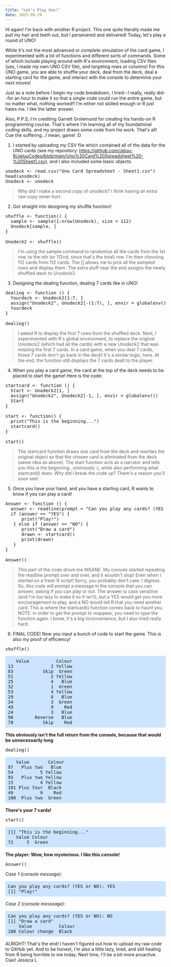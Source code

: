 ```yaml
---
title: "Let's Play Uno!"
date: 2025-08-29
---
```

Hi again! 
I'm back with another R project. This one quite literally made me pull my hair and teeth out, but I persevered and delivered! Today, let's play a round of UNO!

While it's not the most advanced or complete simulation of the card game, I experimented with a lot of functions and different sorts of commands. Some of which include playing around with R's environment, loading CSV files (yes, I made my own UNO CSV file), and targeting rows or columns! For this UNO game, you are able to shuffle your deck, deal from the deck, deal a starting card for the game, and interact with the console to determine your next moves!

Just as a note before I begin my code breakdown, I tried--I really, really did--for an hour to make it so that a single code could run the entire game, but no matter what, nothing worked!! I'm either not skilled enough or R just hates me. I like the latter answer. 

Also, P.P.S, I'm crediting Garrett Grolemund for creating his hands-on R programming course. That's where I'm learning all of my foundational coding skills, and my project draws some code from his work. That's all! Cue the suffering...I mean, game! :D

1) I started by uploading my CSV file which contained all of the data for the UNO cards (see my repository: https://github.com/Jeluu-R/JeluuCodes/blob/main/Uno%20Card%20Spreadsheet%20-%20Sheet1.csv), and I also included some basic objects.
<pre>unodeck <- read.csv("Uno Card Spreadsheet - Sheet1.csv")
head(unodeck)
Unodeck <- unodeck</pre>
> Why did I make a second copy of unodeck? I think having an extra raw copy never hurt.

2) Got straight into designing my shuffle function!
<pre>shuffle <- function() {
  sample <- sample(1:nrow(Unodeck), size = 112)
  Unodeck[sample, ]
}
  
Unodeck2 <- shuffle()</pre>
> I'm using the sample command to randomize all the cards from the 1st row, to the nth (or 112nd, since that's the total) row. I'm then choosing 112 cards from 112 cards. The [] allows me to pick all the sampled rows and display them. The extra stuff near the end assigns the newly shuffled deck to Unodeck2.

3) Designing the dealing function, dealing 7 cards like in UNO!
<pre>dealing <- function () {
  Yourdeck <- Unodeck2[1:7, ]
  assign("Unodeck2", Unodeck2[-(1:7), ], envir = globalenv())
  Yourdeck
}

dealing()</pre>
> I asked R to display the first 7 rows from the shuffled deck. Next, I experimented with R's global environment, to replace the original Unodeck2 (which had all the cards) with a new Unodeck2 that was missing the first 7 cards. In a card game, when you deal 7 cards, those 7 cards don't go back in the deck! It's a similar logic, here. At the end, the function still displays the 7 cards dealt to the player. 

4) When you play a card game, the card at the top of the deck needs to be placed to start the game! Here is the code:
<pre>startcard <- function () {
  Start <- Unodeck2[1, ]
  assign("Unodeck2", Unodeck2[-1, ], envir = globalenv())
  Start
}

start <- function() {
  print("This is the beginning...")
  startcard()
}

start()</pre>
> The startcard function draws one card from the deck and rewrites the original object so that the chosen card is eliminated from the deck (same idea as above). The start function acts as a narrator and tells you this is the beginning...ominously :), while also performing what startcard() does. Why did I break the code up? There's a reason you'll soon see!

5) Once you have your hand, and you have a starting card, R wants to know if you can play a card!
<pre>Answer <- function () {
  answer <- readline(prompt = "Can you play any cards? (YES or NO): ")
  if (answer == "YES") {
      print("Play!")
   } else if (answer == "NO") {
      print("Draw a card")
      drawn <- startcard()
      print(drawn)
   } 
}

Answer()</pre>
> This part of the code drove me INSANE. My console started repeating the readline prompt over and over, and it wouldn't stop! Even when I started on a fresh R script! Sorry, you probably don't care. I digress. So, this code will prompt a message in the console that you can answer, asking if you can play or not. The answer is case sensitive (and I'm too lazy to make it so it isn't), but a YES would get you more encouragement to play, and a NO would tell R that you need another card. This is where the startcard() function comes back to haunt you. NOTE: in order to get the prompt to reappear, you need to type the function again. I know, it's a big inconvenience, but I also tried really hard.

6) FINAL CODE! Now you input a bunch of code to start the game. This is also my proof of efficiency!
<pre>shuffle()</pre>
<pre style="background-color: #cce4ff; padding: 8px; white-space: pre;">
   Value          Colour
13              2 Yellow
83           Skip  Green
51              2 Yellow
25              4   Blue
32              1  Green
53              4 Yellow
29              8   Blue
34              3  Green
49              9    Red
24              3   Blue
90        Reverse   Blue
78           Skip    Red</pre>
**This obviously isn't the full return from the console, because that would be unnecessarily long**

<pre>dealing()</pre>
<pre style="background-color: #cce4ff; padding: 8px; white-space: pre;">
   Value       Colour
97   Plus two   Blue
54          5 Yellow
95   Plus two Yellow
15          4 Yellow
101 Plus four  Black
49          9    Red
100  Plus two  Green</pre>
**There's your 7 cards!**

<pre>start()</pre>
<pre style="background-color: #cce4ff; padding: 8px; white-space: pre;">
[1] "This is the beginning..."
   Value Colour
72     5  Green</pre>
**The player: Wow, how mysterious. I like this console!**

<pre>Answer()</pre>

*Case 1 (console message):*
<pre style="background-color: #cce4ff; padding: 8px; white-space: pre;">
Can you play any cards? (YES or NO): YES
[1] "Play!"</pre>

*Case 2 (console messsage):*
<pre style="background-color: #cce4ff; padding: 8px; white-space: pre;">
Can you play any cards? (YES or NO): NO
[1] "Draw a card"
    Value          Colour
108 Colour change  Black</pre>


ALRIGHT! That's the end! I haven't figured out how to upload my raw code to GitHub yet. And to be honest, I'm also a little lazy, tired, and still healing from R being horrible to me today. Next time, I'll be a bit more proactive. 
Ciao!
Jessica L
